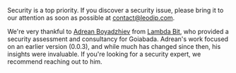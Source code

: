 Security is a top priority. If you discover a security issue, please bring it to our attention as soon as possible at [contact@leodip.com](mailto:contact@leodip.com).

We're very thankful to [Adrean Boyadzhiev](https://www.linkedin.com/in/adrean-boyadzhiev/) from [Lambda Bit](https://www.lambdabit.io/), who provided a security assessment and consultancy for Goiabada. Adrean's work focused on an earlier version (0.0.3), and while much has changed since then, his insights were invaluable. If you're looking for a security expert, we recommend reaching out to him.
